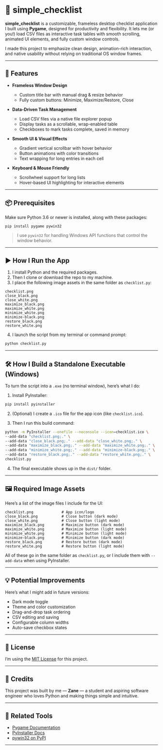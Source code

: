 # 📝 simple\_checklist

**simple\_checklist** is a customizable, frameless desktop checklist application I built using **Pygame**, designed for productivity and flexibility. It lets me (or you!) load CSV files as interactive task tables with smooth scrolling, animated UI elements, and fully custom window controls.

I made this project to emphasize clean design, animation-rich interaction, and native usability without relying on traditional OS window frames.

---

## 🔧 Features

* **Frameless Window Design**

  * Custom title bar with manual drag & resize behavior
  * Fully custom buttons: Minimize, Maximize/Restore, Close

* **Data-Driven Task Management**

  * Load CSV files via a native file explorer popup
  * Display tasks as a scrollable, wrap-enabled table
  * Checkboxes to mark tasks complete, saved in memory

* **Smooth UI & Visual Effects**

  * Gradient vertical scrollbar with hover behavior
  * Button animations with color transitions
  * Text wrapping for long entries in each cell

* **Keyboard & Mouse Friendly**

  * Scrollwheel support for long lists
  * Hover-based UI highlighting for interactive elements

---

## 📦 Prerequisites

Make sure Python 3.6 or newer is installed, along with these packages:

```bash
pip install pygame pywin32
```

> I use `pywin32` for handling Windows API functions that control the window behavior.

---

## ▶️ How I Run the App

1. I install Python and the required packages.
2. Then I clone or download the repo to my machine.
3. I place the following image assets in the same folder as `checklist.py`:

```
checklist.png
close_black.png
close_white.png
maximize_black.png
maximize_white.png
minimize_white.png
minimize-black.png
restore_black.png
restore_white.png
```

4. I launch the script from my terminal or command prompt:

```bash
python checklist.py
```

---

## 🛠️ How I Build a Standalone Executable (Windows)

To turn the script into a `.exe` (no terminal window), here’s what I do:

1. Install PyInstaller:

```bash
pip install pyinstaller
```

2. (Optional) I create a `.ico` file for the app icon (like `checklist.ico`).

3. Then I run this build command:

```bash
python -m PyInstaller --onefile --noconsole --icon=checklist.ico \
--add-data "checklist.png;." \
--add-data "close_black.png;." --add-data "close_white.png;." \
--add-data "maximize_black.png;." --add-data "maximize_white.png;." \
--add-data "minimize_white.png;." --add-data "minimize-black.png;." \
--add-data "restore_black.png;." --add-data "restore_white.png;." \
checklist.py
```

4. The final executable shows up in the `dist/` folder.

---

## 🖼️ Required Image Assets

Here’s a list of the image files I include for the UI:

```
checklist.png             # App icon/logo
close_black.png           # Close button (dark mode)
close_white.png           # Close button (light mode)
maximize_black.png        # Maximize button (dark mode)
maximize_white.png        # Maximize button (light mode)
minimize_white.png        # Minimize button (light mode)
minimize-black.png        # Minimize button (dark mode)
restore_black.png         # Restore button (dark mode)
restore_white.png         # Restore button (light mode)
```

All of these go in the same folder as `checklist.py`, or I include them with `--add-data` when using PyInstaller.

---

## 💡 Potential Improvements

Here’s what I might add in future versions:

* Dark mode toggle
* Theme and color customization
* Drag-and-drop task ordering
* CSV editing and saving
* Configurable column widths
* Auto-save checkbox states

---

## 📜 License

I’m using the [MIT License](https://opensource.org/licenses/MIT) for this project.

---

## 🙌 Credits

This project was built by me — **Zane** — a student and aspiring software engineer who loves Python and making things simple and intuitive.

---

## 🔗 Related Tools

* [Pygame Documentation](https://www.pygame.org/docs/)
* [PyInstaller Docs](https://pyinstaller.org/en/stable/)
* [pywin32 on PyPI](https://pypi.org/project/pywin32/)

---
